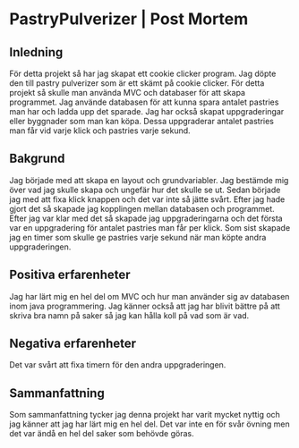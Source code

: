 # PastryPulverizer | Post Mortem


## Inledning
För detta projekt så har jag skapat ett cookie clicker program. Jag döpte den till pastry pulverizer som är ett skämt på cookie clicker.
För detta projekt så skulle man använda MVC och databaser för att skapa programmet. Jag använde databasen för att kunna spara antalet pastries man har och ladda upp det sparade.
Jag har också skapat uppgraderingar eller byggnader som man kan köpa. Dessa uppgraderar antalet pastries man får vid varje klick och pastries varje sekund.

## Bakgrund
Jag började med att skapa en layout och grundvariabler. Jag bestämde mig över vad jag skulle skapa och ungefär hur det skulle se ut.
Sedan började jag med att fixa klick knappen och det var inte så jätte svårt. Efter jag hade gjort det så skapade jag kopplingen mellan databasen och programmet. 
Efter jag var klar med det så skapade jag uppgraderingarna och det första var en uppgradering för antalet pastries man får per klick.
Som sist skapade jag en timer som skulle ge pastries varje sekund när man köpte andra uppgraderingen.

## Positiva erfarenheter
Jag har lärt mig en hel del om MVC och hur man använder sig av databasen inom java programmering.
Jag känner också att jag har blivit bättre på att skriva bra namn på saker så jag kan hålla koll på vad som är vad.

## Negativa erfarenheter
Det var svårt att fixa timern för den andra uppgraderingen.

## Sammanfattning
Som sammanfattning tycker jag denna projekt har varit mycket nyttig och jag känner att jag har lärt mig en hel del.
Det var inte en för svår övning men det var ändå en hel del saker som behövde göras.